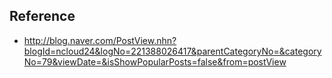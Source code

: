 ## Reference
- <http://blog.naver.com/PostView.nhn?blogId=ncloud24&logNo=221388026417&parentCategoryNo=&categoryNo=79&viewDate=&isShowPopularPosts=false&from=postView>